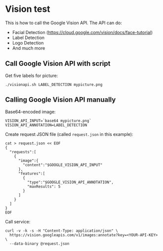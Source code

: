# Vision test

This is how to call the Google Vision API. The API can do:

* Facial Detection (https://cloud.google.com/vision/docs/face-tutorial)
* Label Detection
* Logo Detection
* And much more

## Call Google Vision API with script

Get five labels for picture:

```
./visionapi.sh LABEL_DETECTION mypicture.png
```

## Calling Google Vision API manually

Base64-encoded image:

```
VISION_API_INPUT=`base64 mypicture.png`
VISION_API_ANNOTATION=LABEL_DETECTION
```

Create request JSON file (called `request.json` in this example):

```
cat > request.json << EOF
{
  "requests":[
    {
      "image":{
        "content":"$GOOGLE_VISION_API_INPUT"
      },
      "features":[
        {
          "type":"$GOOGLE_VISION_API_ANNOTATION",
          "maxResults": 5
        }
      ]
    }
  ]
}
EOF
```

Call service:

```
curl -v -k -s -H "Content-Type: application/json" \
  https://vision.googleapis.com/v1/images:annotate?key=<YOUR-API-KEY> \
  --data-binary @request.json
```
